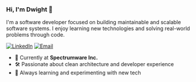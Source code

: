 ### Hi, I'm Dwight 👋

I'm a software developer focused on building maintainable and scalable software systems. I enjoy learning new technologies and solving real-world problems through code.

[![LinkedIn](https://img.shields.io/badge/-Dwight-0e76a8?style=flat&labelColor=0e76a8&logo=linkedin&logoColor=white)](https://www.linkedin.com/in/dwight-mcleish-jr-202469192/)
[![Email](https://img.shields.io/badge/-dmcleishjr-c0392b?style=flat&labelColor=c0392b&logo=gmail&logoColor=white)](mailto:dmcleishjr@gmail.com)

- 💼 Currently at **Spectrumware Inc.**
- 🛠️ Passionate about clean architecture and developer experience
- 🧠 Always learning and experimenting with new tech
